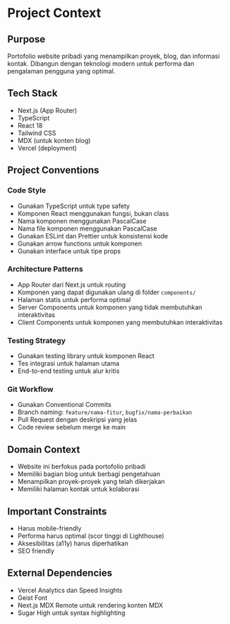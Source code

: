 # Project Context

## Purpose
Portofolio website pribadi yang menampilkan proyek, blog, dan informasi kontak. Dibangun dengan teknologi modern untuk performa dan pengalaman pengguna yang optimal.

## Tech Stack
- Next.js (App Router)
- TypeScript
- React 18
- Tailwind CSS
- MDX (untuk konten blog)
- Vercel (deployment)

## Project Conventions

### Code Style
- Gunakan TypeScript untuk type safety
- Komponen React menggunakan fungsi, bukan class
- Nama komponen menggunakan PascalCase
- Nama file komponen menggunakan PascalCase
- Gunakan ESLint dan Prettier untuk konsistensi kode
- Gunakan arrow functions untuk komponen
- Gunakan interface untuk tipe props

### Architecture Patterns
- App Router dari Next.js untuk routing
- Komponen yang dapat digunakan ulang di folder `components/`
- Halaman statis untuk performa optimal
- Server Components untuk komponen yang tidak membutuhkan interaktivitas
- Client Components untuk komponen yang membutuhkan interaktivitas

### Testing Strategy
- Gunakan testing library untuk komponen React
- Tes integrasi untuk halaman utama
- End-to-end testing untuk alur kritis

### Git Workflow
- Gunakan Conventional Commits
- Branch naming: `feature/nama-fitur`, `bugfix/nama-perbaikan`
- Pull Request dengan deskripsi yang jelas
- Code review sebelum merge ke main

## Domain Context
- Website ini berfokus pada portofolio pribadi
- Memiliki bagian blog untuk berbagi pengetahuan
- Menampilkan proyek-proyek yang telah dikerjakan
- Memiliki halaman kontak untuk kolaborasi

## Important Constraints
- Harus mobile-friendly
- Performa harus optimal (scor tinggi di Lighthouse)
- Aksesibilitas (a11y) harus diperhatikan
- SEO friendly

## External Dependencies
- Vercel Analytics dan Speed Insights
- Geist Font
- Next.js MDX Remote untuk rendering konten MDX
- Sugar High untuk syntax highlighting
